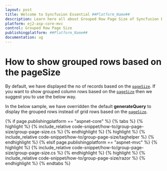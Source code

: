```yaml
---
layout: post
title: Welcome to Syncfusion Essential ##Platform_Name##
description: Learn here all about Grouped Row Page Size of Syncfusion Essential ##Platform_Name## widgets based on HTML5 and jQuery.
platform: ej2-asp-core-mvc
control: Grouped Row Page Size
publishingplatform: ##Platform_Name##
documentation: ug
---
```



# How to show grouped rows based on the pageSize

By default, we have displayed the no of records based on the [`pageSize`](https://help.syncfusion.com/cr/aspnetcore-js2/Syncfusion.EJ2.Grids.GridPageSettings.html#Syncfusion_EJ2_Grids_GridPageSettings_PageSize). If you want to show grouped column rows based on the [`pageSize`](https://help.syncfusion.com/cr/aspnetcore-js2/Syncfusion.EJ2.Grids.GridPageSettings.html#Syncfusion_EJ2_Grids_GridPageSettings_PageSize) then we suggest you to use the below way.

In the below sample, we have overridden the default **generateQuery** to display the grouped rows instead of grid rows based on the [`pageSize`](https://help.syncfusion.com/cr/aspnetcore-js2/Syncfusion.EJ2.Grids.GridPageSettings.html#Syncfusion_EJ2_Grids_GridPageSettings_PageSize).

{% if page.publishingplatform == "aspnet-core" %}
{% tabs %}
{% highlight %}
{% include_relative code-snippet/how-to/group-page-size/group-page-size.cs %}
{% endhighlight %}
{% highlight %}
{% include_relative code-snippet/how-to/group-page-size/taghelper %}
{% endhighlight %}
{% elsif page.publishingplatform == "aspnet-mvc" %}
{% highlight %} {% include_relative code-snippet/how-to/group-page-size/group-page-size.cs %}
{% endhighlight %}
{% highlight %}
{% include_relative code-snippet/how-to/group-page-size/razor %}
{% endhighlight %}
{% endtabs %}

